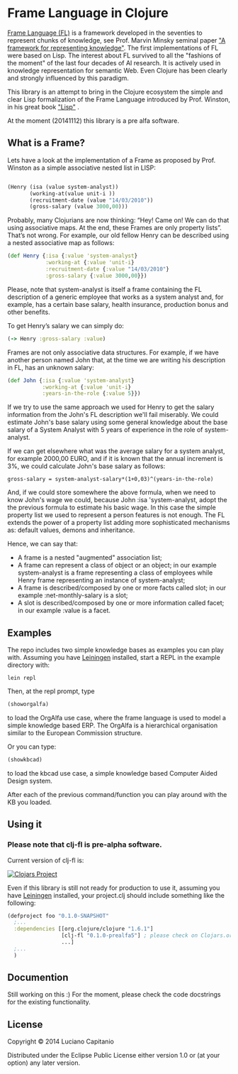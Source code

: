 # Frame Language in Clojure

[Frame Language (FL)](http://en.wikipedia.org/wiki/Frame_language) is a framework developed  in the seventies to represent chunks of knowledge, see Prof. Marvin Minsky seminal paper ["A framework for representing knowledge"](http://web.media.mit.edu/~minsky/papers/Frames/frames.html). The first implementations of FL were based on Lisp. The interest about FL survived to all the "fashions of the moment" of the last four decades of AI research. It is actively used in knowledge representation for semantic Web. Even Clojure has been clearly and strongly influenced by this paradigm.

This library is an attempt to bring in the Clojure ecosystem the simple and clear  Lisp formalization of the Frame Language introduced by Prof. Winston, in his great book  ["Lisp"](http://people.csail.mit.edu/phw/Books/#Lisp) .

At the moment (20141112) this library is a pre alfa software.

## What is a Frame?

Lets have a look at the implementation of a Frame as proposed by Prof. Winston as a simple associative nested  list in LISP:

```lisp

(Henry (isa (value system-analyst))
       (working-at(value unit-i ))
       (recruitment-date (value "14/03/2010"))
       (gross-salary (value 3000,00)))
```
Probably, many Clojurians are now thinking: “Hey! Came on! We can do that using  associative maps. At the end, these Frames are only property lists”.
That’s not wrong. For example, our old fellow Henry can be described using a nested associative map as follows:

```clojure
(def Henry {:isa {:value 'system-analyst}
            :working-at {:value 'unit-i}
            :recruitment-date {:value "14/03/2010"}
            :gross-salary {:value 3000,00}})
```
Please, note that system-analyst is itself a frame containing the FL description of a generic employee that works as a system analyst and, for example, has a certain base salary, health insurance, production bonus and other benefits.

To get Henry’s salary we can simply do:
```clojure
(-> Henry :gross-salary :value)
```
Frames are not only associative data structures. For example, if we have another person named John that, at the time we are writing his description in FL, has an unknown salary:
```clojure
(def John {:isa {:value 'system-analyst}
           :working-at {:value 'unit-i}
           :years-in-the-role {:value 5}})
```
If we try to use the same approach we used for Henry to get the salary information from the John's FL description we'll fail miserably.
We could estimate John's base salary using some general knowledge about the base salary of a System Analyst with 5 years of experience in the role of system-analyst.

If we can get elsewhere what was the average salary for a system analyst, for example 2000,00 EURO, and if it is  known that the annual increment is 3%, we could calculate John's base salary as follows:
```
gross-salary = system-analyst-salary*(1+0,03)^(years-in-the-role)
```
And, if we could store somewhere the above formula, when we need to know John's wage we could, because John :isa 'system-analyst, adopt the the previous formula to estimate his basic wage.
In this case the simple property list we used to represent a person features is not enough.
The FL extends the power of a property list adding more sophisticated mechanisms as: default values, demons and inheritance.

Hence, we can say that:

- A frame is a nested "augmented"  association list;
- A frame can represent a class of object or an object; in our example system-analyst is a frame representing a class of employees while Henry frame representing an instance of system-analyst;
- A frame is described/composed by one or more facts called slot;  in our example :net-monthly-salary is a slot;
- A slot is described/composed by one or more information called facet; in our example :value is a facet.

## Examples

The repo includes two simple knowledge bases as examples you can play with.
Assuming you have [Leiningen](http://leiningen.org/) installed, start a REPL in the example directory with:

```
lein repl
```

Then, at the repl prompt, type

```clojure
(showorgalfa)

```
to load the OrgAlfa use case, where the frame language is used to model a simple knowledge based ERP. The OrgAlfa  is a hierarchical organisation similar to the European Commission structure.

Or you can type:

```clojure
(showkbcad)
```

to load the kbcad use case, a simple knowledge based Computer Aided Design system.

After each of the previous command/function you can play around with the KB you loaded.

## Using it

### Please note that clj-fl is pre-alpha software.

Current version of clj-fl is:

[![Clojars Project](http://clojars.org/clj-fl/latest-version.svg)](http://clojars.org/clj-fl)

Even if this library is still not ready for production to use it, assuming you have [Leiningen](http://leiningen.org/) installed, your project.clj should include something like the following:

```clojure
(defproject foo "0.1.0-SNAPSHOT"
  ;...
  :dependencies [[org.clojure/clojure "1.6.1"]
                 [clj-fl "0.1.0-prealfa5"] ; please check on Clojars.org for the latest version
                 ...]
  ;...
  )
```

## Documention

Still working on this :) For the moment, please check the code docstrings for the existing functionality.

## License

Copyright © 2014 Luciano Capitanio

Distributed under the Eclipse Public License either version 1.0 or (at
your option) any later version.

